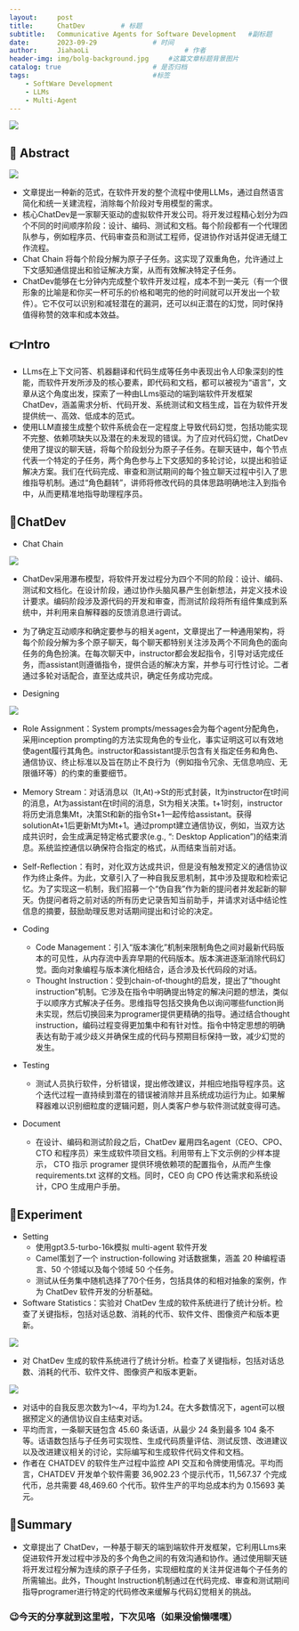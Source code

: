 ```yaml
---
layout:     post
title:      ChatDev			# 标题 
subtitle:   Communicative Agents for Software Development   #副标题
date:       2023-09-29 				# 时间
author:     JiahaoLi 						# 作者
header-img: img/bolg-background.jpg 	#这篇文章标题背景图片
catalog: true 						# 是否归档
tags:								#标签
    - SoftWare Development
    - LLMs
    - Multi-Agent
---
```

![](https://cdn.jsdelivr.net/gh/JiahaoLi2003/ImgHosting/Img/2023-09-29-title.png)

## 📖 Abstract

![](https://cdn.jsdelivr.net/gh/JiahaoLi2003/ImgHosting/Img/2023-09-29-Abstract.png)

- 文章提出一种新的范式，在软件开发的整个流程中使用LLMs，通过自然语言简化和统一关建流程，消除每个阶段对专用模型的需求。
- 核心ChatDev是一家聊天驱动的虚拟软件开发公司。将开发过程精心划分为四个不同的时间顺序阶段：设计、编码、测试和文档。每个阶段都有一个代理团队参与，例如程序员、代码审查员和测试工程师，促进协作对话并促进无缝工作流程。
- Chat Chain 将每个阶段分解为原子子任务。这实现了双重角色，允许通过上下文感知通信提出和验证解决方案，从而有效解决特定子任务。
- ChatDev能够在七分钟内完成整个软件开发过程，成本不到一美元（有一个很形象的比喻是和你买一杯可乐的价格和喝完的他的时间就可以开发出一个软件）。它不仅可以识别和减轻潜在的漏洞，还可以纠正潜在的幻觉，同时保持值得称赞的效率和成本效益。

## 👉Intro

- LLms在上下文问答、机器翻译和代码生成等任务中表现出令人印象深刻的性能，而软件开发所涉及的核心要素，即代码和文档，都可以被视为“语言”，文章从这个角度出发，探索了一种由LLms驱动的端到端软件开发框架ChatDev，涵盖需求分析、代码开发、系统测试和文档生成，旨在为软件开发提供统一、高效、低成本的范式。
- 使用LLM直接生成整个软件系统会在一定程度上导致代码幻觉，包括功能实现不完整、依赖项缺失以及潜在的未发现的错误。为了应对代码幻觉，ChatDev 使用了提议的聊天链，将每个阶段划分为原子子任务。在聊天链中，每个节点代表一个特定的子任务，两个角色参与上下文感知的多轮讨论，以提出和验证解决方案。我们在代码完成、审查和测试期间的每个独立聊天过程中引入了思维指导机制。通过“角色翻转”，讲师将修改代码的具体思路明确地注入到指令中，从而更精准地指导助理程序员。

## 🤖ChatDev

- Chat Chain

![](https://cdn.jsdelivr.net/gh/JiahaoLi2003/ImgHosting/Img/2023-09-29-Chatchain.png)

  - ChatDev采用瀑布模型，将软件开发过程分为四个不同的阶段：设计、编码、测试和文档化。在设计阶段，通过协作头脑风暴产生创新想法，并定义技术设计要求。编码阶段涉及源代码的开发和审查，而测试阶段将所有组件集成到系统中，并利用来自解释器的反馈消息进行调试。
  - 为了确定互动顺序和确定要参与的相关agent，文章提出了一种通用架构，将每个阶段分解为多个原子聊天，每个聊天都特别关注涉及两个不同角色的面向任务的角色扮演。在每次聊天中，instructor都会发起指令，引导对话完成任务，而assistant则遵循指令，提供合适的解决方案，并参与可行性讨论。二者通过多轮对话配合，直至达成共识，确定任务成功完成。

- Designing

![](https://cdn.jsdelivr.net/gh/JiahaoLi2003/ImgHosting/Img/2023-09-29-Design.png)

  - Role Assignment：System prompts/messages会为每个agent分配角色，采用inception prompting的方法实现角色的专业化，事实证明这可以有效地使agent履行其角色。instructor和assistant提示包含有关指定任务和角色、通信协议、终止标准以及旨在防止不良行为（例如指令冗余、无信息响应、无限循环等）的约束的重要细节。
  
  - Memory Stream：对话消息以（It,At)->St的形式封装，It为instructor在t时间的消息，At为assistant在t时间的消息，St为相关决策。t+1时刻，instructor将历史消息集Mt，决策St和新的指令St+1一起传给assistant。获得solutionAt+1后更新Mt为Mt+1。通过prompt建立通信协议，例如，当双方达成共识时，会生成满足特定格式要求(e.g., “<MODALITY>: Desktop Application”)的结束消息。系统监控通信以确保符合指定的格式，从而结束当前对话。

  - Self-Reflection：有时，对化双方达成共识，但是没有触发预定义的通信协议作为终止条件。为此，文章引入了一种自我反思机制，其中涉及提取和检索记忆。为了实现这一机制，我们招募一个“伪自我”作为新的提问者并发起新的聊天。伪提问者将之前对话的所有历史记录告知当前助手，并请求对话中结论性信息的摘要，鼓励助理反思对话期间提出和讨论的决定。

- Coding
    - Code Management：引入“版本演化”机制来限制角色之间对最新代码版本的可见性，从内存流中丢弃早期的代码版本。版本演进逐渐消除代码幻觉。面向对象编程与版本演化相结合，适合涉及长代码段的对话。
    - Thought Instruction：受到chain-of-thought的启发，提出了“thought instruction”机制。它涉及在指令中明确提出特定的解决问题的想法，类似于以顺序方式解决子任务。思维指导包括交换角色以询问哪些function尚未实现，然后切换回来为programer提供更精确的指导。通过结合thought instruction，编码过程变得更加集中和有针对性。指令中特定思想的明确表达有助于减少歧义并确保生成的代码与预期目标保持一致，减少幻觉的发生。

- Testing
    - 测试人员执行软件，分析错误，提出修改建议，并相应地指导程序员。这个迭代过程一直持续到潜在的错误被消除并且系统成功运行为止。如果解释器难以识别细粒度的逻辑问题，则人类客户参与软件测试就变得可选。

- Document
    - 在设计、编码和测试阶段之后，ChatDev 雇用四名agent（CEO、CPO、CTO 和程序员）来生成软件项目文档。利用带有上下文示例的少样本提示， CTO 指示 programer 提供环境依赖项的配置指令，从而产生像 requirements.txt 这样的文档。同时，CEO 向 CPO 传达需求和系统设计，CPO 生成用户手册。

## 🧪Experiment

- Setting
    - 使用gpt3.5-turbo-16k模拟 multi-agent 软件开发
    - Camel策划了一个 instruction-following 对话数据集，涵盖 20 种编程语言、50 个领域以及每个领域 50 个任务。
    - 测试从任务集中随机选择了70个任务，包括具体的和相对抽象的案例，作为 ChatDev 软件开发的分析基础。
- Software Statistics：实验对 ChatDev 生成的软件系统进行了统计分析。检查了关键指标，包括对话总数、消耗的代币、软件文件、图像资产和版本更新。

![](https://cdn.jsdelivr.net/gh/JiahaoLi2003/ImgHosting/Img/2023-09-29-T1.png)

- 对 ChatDev 生成的软件系统进行了统计分析。检查了关键指标，包括对话总数、消耗的代币、软件文件、图像资产和版本更新。

![](https://cdn.jsdelivr.net/gh/JiahaoLi2003/ImgHosting/Img/2023-09-29-T2.png)

- 对话中的自我反思次数为1～4，平均为1.24。在大多数情况下，agent可以根据预定义的通信协议自主结束对话。
- 平均而言，一条聊天链包含 45.60 条话语，从最少 24 条到最多 104 条不等。话语数包括与子任务可实现性、生成代码质量评估、测试反馈、改进建议以及改进建议相关的讨论，实际编写和生成软件代码文件和文档。
- 作者在 CHATDEV 的软件生产过程中监控 API 交互和令牌使用情况。平均而言，CHATDEV 开发单个软件需要 36,902.23 个提示代币，11,567.37 个完成代币，总共需要 48,469.60 个代币。软件生产的平均总成本约为 0.15693 美元。

## 📑Summary

- 文章提出了 ChatDev，一种基于聊天的端到端软件开发框架，它利用LLms来促进软件开发过程中涉及的多个角色之间的有效沟通和协作。通过使用聊天链将开发过程分解为连续的原子子任务，实现细粒度的关注并促进每个子任务的所需输出。此外，Thought Instruction机制通过在代码完成、审查和测试期间指导programer进行特定的代码修改来缓解与代码幻觉相关的挑战。

### 😉今天的分享就到这里啦，下次见咯（如果没偷懒嘿嘿）
